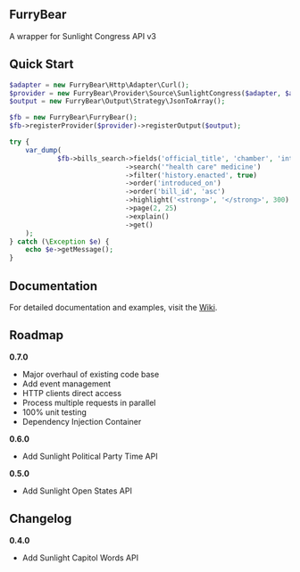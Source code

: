 FurryBear
---------

A wrapper for Sunlight Congress API v3

Quick Start
-----------

```php
$adapter = new FurryBear\Http\Adapter\Curl();
$provider = new FurryBear\Provider\Source\SunlightCongress($adapter, $apiKey);
$output = new FurryBear\Output\Strategy\JsonToArray();

$fb = new FurryBear\FurryBear();
$fb->registerProvider($provider)->registerOutput($output);

try {
    var_dump(
            $fb->bills_search->fields('official_title', 'chamber', 'introduced_on', 'search')
                             ->search('"health care" medicine')
                             ->filter('history.enacted', true)
                             ->order('introduced_on')
                             ->order('bill_id', 'asc')
                             ->highlight('<strong>', '</strong>', 300)
                             ->page(2, 25)
                             ->explain()
                             ->get()
    );
} catch (\Exception $e) {
    echo $e->getMessage();
}
```

Documentation
-------------

For detailed documentation and examples, visit the [Wiki](https://github.com/lobostome/FurryBear/wiki).

Roadmap
-------
**0.7.0**
- Major overhaul of existing code base
- Add event management
- HTTP clients direct access
- Process multiple requests in parallel
- 100% unit testing
- Dependency Injection Container

**0.6.0**
- Add Sunlight Political Party Time API

**0.5.0**
- Add Sunlight Open States API

Changelog
---------
**0.4.0**
- Add Sunlight Capitol Words API